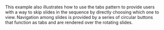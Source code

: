 This example also illustrates how to use the tabs pattern to provide users with a way to skip slides in the sequence by directly choosing which one to view. Navigation among slides is provided by a series of circular buttons that function as tabs and are rendered over the rotating slides. 